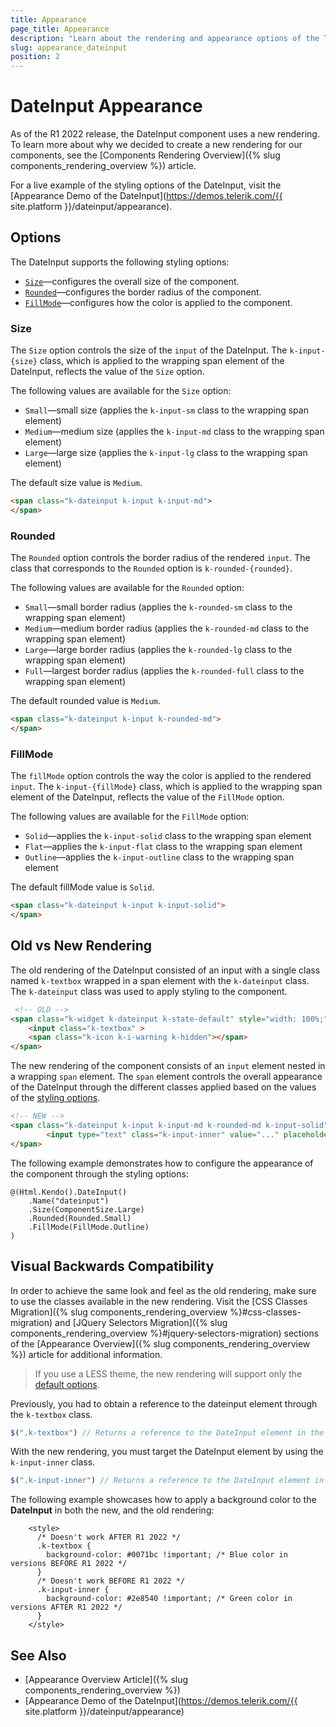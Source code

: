 ```yaml
---
title: Appearance
page_title: Appearance
description: "Learn about the rendering and appearance options of the Telerik UI DateInput for {{ site.framework }}."
slug: appearance_dateinput
position: 2
---
```


# DateInput Appearance

As of the R1 2022 release, the DateInput component uses a new rendering. To learn more about why we decided to create a new rendering for our components, see the [Components Rendering Overview]({% slug components_rendering_overview %}) article.

For a live example of the styling options of the DateInput, visit the [Appearance Demo of the DateInput](https://demos.telerik.com/{{ site.platform }}/dateinput/appearance).

## Options

The DateInput supports the following styling options:

- [`Size`](#size)—configures the overall size of the component.
- [`Rounded`](#rounded)—configures the border radius of the component.
- [`FillMode`](#fillmode)—configures how the color is applied to the component.

### Size

The `Size` option controls the size of the `input` of the DateInput. The `k-input-{size}` class, which is applied to the wrapping span element of the DateInput, reflects the value of the `Size` option.

The following values are available for the `Size` option:

- `Small`—small size (applies the `k-input-sm` class to the wrapping span element)
- `Medium`—medium size (applies the `k-input-md` class to the wrapping span element)
- `Large`—large size (applies the `k-input-lg` class to the wrapping span element)

The default size value is `Medium`.

```html
<span class="k-dateinput k-input k-input-md">
</span>
``` 

### Rounded

The `Rounded` option controls the border radius of the rendered `input`. The class that corresponds to the `Rounded` option is `k-rounded-{rounded}`.

The following values are available for the `Rounded` option:

- `Small`—small border radius (applies the `k-rounded-sm` class to the wrapping span element)
- `Medium`—medium border radius (applies the `k-rounded-md` class to the wrapping span element)
- `Large`—large border radius (applies the `k-rounded-lg` class to the wrapping span element)
- `Full`—largest border radius (applies the `k-rounded-full` class to the wrapping span element)

The default rounded value is `Medium`.

```html
<span class="k-dateinput k-input k-rounded-md">
</span>
```

### FillMode

The `fillMode` option controls the way the color is applied to the rendered `input`. The `k-input-{fillMode}` class, which is applied to the wrapping span element of the DateInput, reflects the value of the `FillMode` option.

The following values are available for the `FillMode` option:

- `Solid`—applies the `k-input-solid` class to the wrapping span element
- `Flat`—applies the `k-input-flat` class to the wrapping span element
- `Outline`—applies the `k-input-outline` class to the wrapping span element

The default fillMode value is `Solid`.

```html
<span class="k-dateinput k-input k-input-solid">
</span>
```

## Old vs New Rendering

The old rendering of the DateInput consisted of an input with a single class named `k-textbox` wrapped in a span element with the `k-dateinput` class. The `k-dateinput` class was used to apply styling to the component. 

```html
 <!-- OLD -->
<span class="k-widget k-dateinput k-state-default" style="width: 100%;">
    <input class="k-textbox" >
    <span class="k-icon k-i-warning k-hidden"></span>
</span>
```

The new rendering of the component consists of an `input` element nested in a wrapping `span` element. The `span` element controls the overall appearance of the DateInput through the different classes applied based on the values of the [styling options](#options). 

```html
<!-- NEW -->
<span class="k-dateinput k-input k-input-md k-rounded-md k-input-solid">
        <input type="text" class="k-input-inner" value="..." placeholder="..." />  
</span>
```

The following example demonstrates how to configure the appearance of the component through the styling options:

    @(Html.Kendo().DateInput()
        .Name("dateinput")
        .Size(ComponentSize.Large)
        .Rounded(Rounded.Small)
        .FillMode(FillMode.Outline)
    )

## Visual Backwards Compatibility

In order to achieve the same look and feel as the old rendering, make sure to use the classes available in the new rendering. Visit the [CSS Classes Migration]({% slug components_rendering_overview %}#css-classes-migration) and [JQuery Selectors Migration]({% slug components_rendering_overview %}#jquery-selectors-migration) sections of the [Appearance Overview]({% slug components_rendering_overview %}) article for additional information.

> If you use a LESS theme, the new rendering will support only the [default options](#options).

Previously, you had to obtain a reference to the dateinput element through the `k-textbox` class.

```javascript
$(".k-textbox") // Returns a reference to the DateInput element in the old rendering.
```

With the new rendering, you must target the DateInput element by using the `k-input-inner` class.

```javascript
$(".k-input-inner") // Returns a reference to the DateInput element in the new rendering.
```

The following example showcases how to apply a background color to the **DateInput** in both the new, and the old rendering:

```
    <style>
      /* Doesn't work AFTER R1 2022 */
      .k-textbox {
        background-color: #0071bc !important; /* Blue color in versions BEFORE R1 2022 */
      }
      /* Doesn't work BEFORE R1 2022 */
      .k-input-inner {
        background-color: #2e8540 !important; /* Green color in versions AFTER R1 2022 */
      }
    </style>
```

## See Also

* [Appearance Overview Article]({% slug components_rendering_overview %})
* [Appearance Demo of the DateInput](https://demos.telerik.com/{{ site.platform }}/dateinput/appearance)
